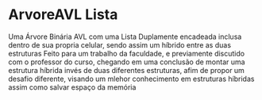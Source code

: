 # ArvoreAVL Lista
 Uma Árvore Binária AVL com uma Lista Duplamente encadeada inclusa dentro de sua propria celular, sendo assim um híbrido entre as duas estruturas
 Feito para um trabalho da faculdade, e previamente discutido com o professor do curso, chegando em uma conclusão de montar uma estrutura híbrida invés de duas diferentes estruturas, afim de propor um desafio diferente, visando um mlehor conhecimento em estruturas híbridas assim como salvar espaço da memória
